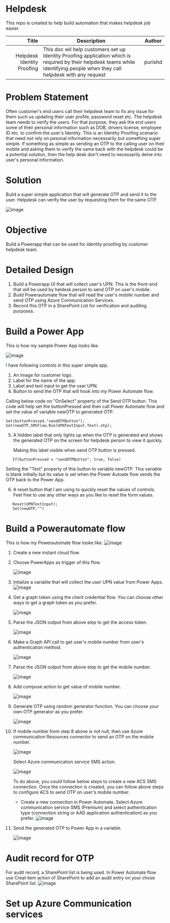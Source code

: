# Helpdesk
This repo is created to help build automation that makes helpdesk job easier.

| Title | Description |Author|
|-----:|---------------|-----|
| Helpdesk Identity Proofing|This doc wil help customers set up Identity Proofing application which is required by their helpdesk teams while identifying people when they call helpdesk with any request               |purishd|

# Problem Statement
Often customer's end users call their helpdesk team to fix any issue for them such us updating their user profile, password reset etc. The helpdesk team needs to verify the users. For that purpose, they ask the end users some of their personal information such as DOB, drivers license, employee ID etc. to confirm the user's Identity. This is an Identity Proofing scenario that need not rely on pesonal information necessarily but something super simple. If something as simple as sending an OTP to the calling user on their mobile and asking them to verify the same back with the helpdesk could be a potential solution, then the help desk don't need to necessarily delve into user's personal information.

# Solution
Build a super simple application that will generate OTP and send it to the user. Helpdesk can verify the user by requesting them for the same OTP.

![image](https://github.com/purishd/Helpdesk/assets/11908199/fb3af27e-bf35-4a36-9e92-aa1a66cae03a)


# Objective
Build a Powerapp that can be used for Identity proofing by customer helpdesk team.

# Detailed Design
1. Build a Powerapp UI that will collect user's UPN. This is the front-end that will be used by heldesk person to send OTP on user's mobile.
2. Build Powerautomate flow that will read the user's mobile number and send OTP using Azure Communication Services.
3. Record this OTP in a SharePoint List for verification and auditing purposes.

# Build a Power App

This is how my sample Power App looks like.

![image](https://github.com/purishd/Helpdesk/assets/11908199/96520e34-eb28-42e8-9cb0-d46685a5d20f)



I have following controls in this super simple app.
1. An Image for customer logo.
2. Label for the name of the app.
3. Label and text input to get the user UPN.
4. Button to send the OTP that will hook into my Power Automate flow.

Calling below code on "OnSelect" property of the Send OTP button. This code will help set the buttonPressed and then call Power Automate flow and set the value of variable newOTP to generated OTP.
```
Set(buttonPressed,"sendOTPButton");
Set(newOTP,SMSFlow.Run(UPNTextInput.Text).otp);
```

5. A hidden label that only lights up when the OTP is generated and shows the generated OTP on the screen for helpdesk person to view it quickly.

   Making this label visible when send OTP button is pressed.
```
   If(buttonPressed = "sendOTPButton", true, false)
```
   Setting the "Text" property of this button to variable newOTP. This variable is blank initially but its value is set when the Power Autoate flow sends the OTP back to the Power App.
  
6. A reset button that I am using to quickly reset the values of controls. Feel free to use any other ways as you like to reset the form values.
```
   Reset(UPNTextInput);
   Set(newOTP,"")
```
# Build a Powerautomate flow
This is how my Powerautomate flow looke like.
![image](https://github.com/purishd/Helpdesk/assets/11908199/caa34969-084f-4273-8dea-8a3345774e4f)

1. Create a new instant cloud flow.
2. Choose PowerApps as trigger of this flow.
   
   ![image](https://github.com/purishd/Helpdesk/assets/11908199/182114f9-571d-41ed-869f-ea5900b51320)

4. Intialize a variable that will collect the user UPN value from Power Apps.
   ![image](https://github.com/purishd/Helpdesk/assets/11908199/edfb4b98-682f-456e-9d05-c95336dff09c)

5. Get a graph token using the client credential flow. You can choose other ways to get a graph token as you prefer.
   
   ![image](https://github.com/purishd/Helpdesk/assets/11908199/0228d6d2-40f6-4d35-9901-f9a733f7c602)

7. Parse the JSON output from above step to get the access token.

   ![image](https://github.com/purishd/Helpdesk/assets/11908199/eece5f1f-44ec-4cc6-a3d7-342aa4f6773c)

9. Make a Graph API call to get user's mobile number from user's authentication method.

    ![image](https://github.com/purishd/Helpdesk/assets/11908199/f617440d-6479-489b-a502-0914b58e2c8c)

11. Parse the JSON output from above step to get the mobile number.

    ![image](https://github.com/purishd/Helpdesk/assets/11908199/9546c676-328e-4a63-adc5-a5dff4580bb8)

13. Add compose action to get value of mobile number.

    ![image](https://github.com/purishd/Helpdesk/assets/11908199/aea4c72e-895a-4503-a35d-80f76c9ec7e1)

15. Generate OTP using random generator function. You can choose your own OTP generator as you prefer.

    ![image](https://github.com/purishd/Helpdesk/assets/11908199/cbb6520c-be58-4768-b55b-e610e9953b14)

17. If mobile number from step 8 above is not null, then use Azure communication Resources connector to send an OTP on the mobile number.

    ![image](https://github.com/purishd/Helpdesk/assets/11908199/3e9d1786-f202-41e5-ab91-99562c5edd3e)

    Select Azure communication service SMS action.

    ![image](https://github.com/purishd/Helpdesk/assets/11908199/be16cd13-ab7b-403b-a991-b048f74a0c4c)

    To do above, you could follow below steps to create a new ACS SMS connection. Once the connection is created, you can follow above steps to configure ACS to send OTP on user's mobile number.

    - Create a new connection in Power Automate. Select Azure communication service SMS (Premium) and select authentication type (connection string or AAD application authentication) as you prefer.
    ![image](https://github.com/purishd/Helpdesk/assets/11908199/03a68788-a352-4d4d-b258-33b0425d8c76)

19. Send the generated OTP to Power App in a variable.

    ![image](https://github.com/purishd/Helpdesk/assets/11908199/ddc9f752-7533-49aa-bd82-12df9fd43e38)


# Audit record for OTP
For audit record, a SharePoint list is being used. In Power Automate flow use Creat item action of SharePoint to add an audit entry on your chose SharePoint list.
![image](https://github.com/purishd/Helpdesk/assets/11908199/828917db-035c-405b-bae9-e42b5389a98a)


# Set up Azure Communication services
